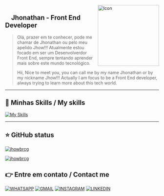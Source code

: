 
<img  src = 'https://i.imgur.com/UkNE2ve.gif' width = '200' align = 'right' alt = 'Icon' >
 


## &nbsp;&nbsp;&nbsp; Jhonathan - Front End Developer
>Olá, prazer em te conhecer, pode me chamar de Jhonathan ou pelo meu apelido Jhow!!! Atualmente estou focado em ser um Desenvolverdor Front End, sempre tentando aprender mais sobre este mundo tecnológico.
>
>Hii, Nice to meet you, you can call me by my name Jhonathan or by my nickname Jhow!!! Actually I am focus to be a Front End developer, always trying to learn more about this tech world.



----

## 🚀 Minhas Skills / My skills

[![My Skills](https://skillicons.dev/icons?i=js,html,css,scss,figma,git)](https://skillicons.dev)

---

## ⭐  GitHub status
[![jhowbrcg](https://github-readme-stats.vercel.app/api?username=jhowbrcg&theme=radical)](https://github.com/anuraghazra/github-readme-stats)

[![jhowbrcg](https://github-readme-stats.vercel.app/api/top-langs/?username=jhowbrcg&hide=html&layout=compact&theme=radical)](https://github.com/anuraghazra/github-readme-stats)



## 👉  Entre em contato / Contact me

<a href = ''> <img src = 'https://img.shields.io/badge/WhatsApp-25D366?style=for-the-badge&logo=whatsapp&logoColor=white' alt = 'WHATSAPP'></a>
<a href = ''> <img src = 'https://img.shields.io/badge/Gmail-D14836?style=for-the-badge&logo=gmail&logoColor=white' alt = 'GMAIL'></a>
<a href = ''> <img src = 'https://img.shields.io/badge/Instagram-E4405F?style=for-the-badge&logo=instagram&logoColor=white' alt = 'INSTAGRAM'></a>
<a href = ''> <img src = 'https://img.shields.io/badge/LinkedIn-0077B5?style=for-the-badge&logo=linkedin&logoColor=white' alt = 'LINKEDIN'></a>

